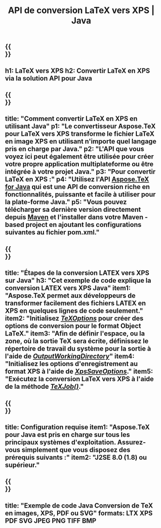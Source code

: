 ﻿---
translation: true
template: /_templates/_conversion-child-java.md
title: API de conversion LaTeX vers XPS | Java
description: Fonctionnalité de conversion LaTeX vers XPS. Intégrez cette bibliothèque Java sur site dans votre projet ou utilisez des applications multiplateformes pour convertir LaTeX en XPS.
keywords: latex vers xps api java, latex2xps intégré
url: /java/conversion/latex-to-xps/
family: tex
platformtag: java
feature: conversion
informat: LATEX
outformat: XPS
otherformats: PNG JPEG TIFF BMP PDF SVG
---

{{<section banner>}}
---
h1: LaTeX vers XPS
h2: Convertir LaTeX en XPS via la solution API pour Java
---

{{<section overview>}}
---
title: "Comment convertir LaTeX en XPS en utilisant Java"
p1: "Le convertisseur Aspose.TeX pour LaTeX vers XPS transforme le fichier LaTeX en image XPS en utilisant n'importe quel langage pris en charge par Java."
p2: "L'API que vous voyez ici peut également être utilisée pour créer votre propre application multiplateforme ou être intégrée à votre projet Java."
p3: "Pour convertir LaTeX en XPS :"
p4: "Utilisez l'API [Aspose.TeX for Java](https://products.aspose.com/tex/java) qui est une API de conversion riche en fonctionnalités, puissante et facile à utiliser pour la plate-forme Java."
p5: "Vous pouvez télécharger sa dernière version directement depuis [Maven](https://repository.aspose.com/webapp/#/artifacts/browse/tree/General/repo/com/aspose/aspose-tex) et l'installer dans votre Maven -based project en ajoutant les configurations suivantes au fichier pom.xml."
---

{{<section feature1>}}
---
title: "Étapes de la conversion LATEX vers XPS sur Java"
h3: "Cet exemple de code explique la conversion LATEX vers XPS Java"
item1: "Aspose.TeX permet aux développeurs de transformer facilement des fichiers LATEX en XPS en quelques lignes de code seulement."
item2: "Initialisez [*TeXOptions*](https://reference.aspose.com/tex/java/com.aspose.tex/TeXOptions) pour créer des options de conversion pour le format Object LaTeX."
item3: "Afin de définir l'espace, ou la zone, où la sortie TeX sera écrite, définissez le répertoire de travail du système pour la sortie à l'aide de [*OutputWorkingDirectory*](https://reference.aspose.com/tex/java/com.aspose.tex/TeXOptions#getOutputWorkingDirectory--)"
item4: "Initialisez les options d'enregistrement au format XPS à l'aide de [*XpsSaveOptions*](https://reference.aspose.com/tex/java/com.aspose.tex.rendering/XpsSaveOptions)."
item5: "Exécutez la conversion LaTeX vers XPS à l'aide de la méthode [*TeXJob()*](https://reference.aspose.com/tex/java/com.aspose.tex/TeXJob)."
---

{{<section feature2>}}
---
title: Configuration requise
item1: "Aspose.TeX pour Java est pris en charge sur tous les principaux systèmes d'exploitation. Assurez-vous simplement que vous disposez des prérequis suivants :"
item2: "J2SE 8.0 (1.8) ou supérieur."
---

{{<section widget>}}
---
title: "Exemple de code Java Conversion de TeX en images, XPS, PDF ou SVG"
formats: LTX XPS PDF SVG JPEG PNG TIFF BMP
---